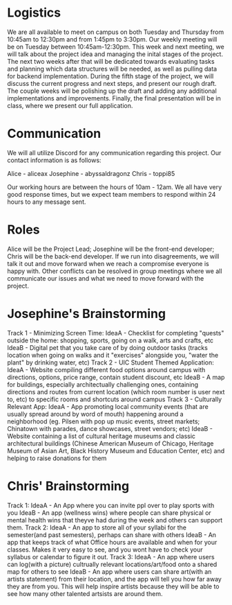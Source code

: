 # Logistics
We are all available to meet on campus on both Tuesday and Thursday from 10:45am to 12:30pm and from 1:45pm to 3:30pm. Our weekly meeting will be on Tuesday between 10:45am-12:30pm. 
This week and next meeting, we will talk about the project idea and managing the inital stages of the project. 
The next two weeks after that will be dedicated towards evaluating tasks and planning which data structures will be needed, as well as pulling data for backend implementation. 
During the fifth stage of the project, we will discuss the current progress and next steps, and present our rough draft. 
The couple weeks will be polishing up the draft and adding any additional implementations and improvements. 
Finally, the final presentation will be in class, where we present our full application. 

# Communication
We will all utilize Discord for any communication regarding this project.
Our contact information is as follows:

Alice - aliceax
Josephine - abyssaldragonz
Chris - toppi85

Our working hours are between the hours of 10am - 12am.
We all have very good response times, but we expect team members to respond within 24 hours to any message sent. 

# Roles
Alice will be the Project Lead; Josephine will be the front-end developer; Chris will be the back-end developer. 
If we run into disagreements, we will talk it out and move forward when we reach a compromise everyone is happy with. Other conflicts can be resolved in group meetings where we all communicate our issues and what we need to move forward with the project.

# Josephine's Brainstorming
Track 1 - Minimizing Screen Time:
    IdeaA - Checklist for completing "quests" outside the home: shopping, sports, going on a walk, arts and crafts, etc
    IdeaB - Digital pet that you take care of by doing outdoor tasks (tracks location when going on walks and it "exercises" alongside you, "water the plant" by drinking water, etc)
Track 2 - UIC Student Themed Application:
    IdeaA - Website compiling different food options around campus with directions, options, price range, contain student discount, etc
    IdeaB - A map for buildings, especially architectually challenging ones, containing directions and routes from current location (which room number is user next to, etc) to specific rooms and shortcuts around campus
Track 3 - Culturally Relevant App:
    IdeaA - App promoting local community events (that are usually spread around by word of mouth) happening around a neighborhood (eg. Pilsen with pop up music events, street markets; Chinatown with parades, dance showcases, street vendors; etc)
    IdeaB - Website containing a list of cultural heritage museums and classic architectural buildings (Chinese American Museum of Chicago, Heritage Museum of Asian Art, Black History Museum and Education Center, etc) and helping to raise donations for them
    
# Chris' Brainstorming
Track 1:
    IdeaA - An App where you can invite ppl over to play sports with you
    IdeaB - An app (wellness wins) where people can share physical or mental health wins that theyve had during the week and others can support them.
Track 2:
    IdeaA - An app to store all of your syllabi for the semester(and past semesters), perhaps can share with others
    IdeaB - An app that keeps track of what Office hours are available and when for your classes. Makes it very easy to see, and you wont have to check your syllabus or calendar to figure it out.
Track 3:
    IdeaA - An app where users can log(with a picture) cultrually relevant locations/art/food onto a shared map for others to see
    IdeaB - An app where users can share art(with an artists statement) from their location, and the app will tell you how far away they are from you. This will help inspire artists because they will be able to see how many other talented artsists are around them.
